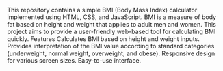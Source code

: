 This repository contains a simple BMI (Body Mass Index) calculator implemented using HTML, CSS, and JavaScript. BMI is a measure of body fat based on height and weight that applies to adult men and women. This project aims to provide a user-friendly web-based tool for calculating BMI quickly.
Features
Calculates BMI based on height and weight inputs.
Provides interpretation of the BMI value according to standard categories (underweight, normal weight, overweight, and obese).
Responsive design for various screen sizes.
Easy-to-use interface.
